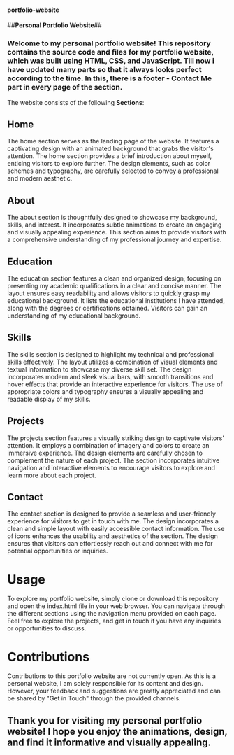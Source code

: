 #### portfolio-website

##**Personal Portfolio Website**##

### Welcome to my personal portfolio website! This repository contains the source code and files for my portfolio website, which was built using HTML, CSS, and JavaScript. Till now i have updated many parts so that it always looks perfect according to the time. In this, there is a footer - Contact Me part in every page of the section. 

The website consists of the following **Sections**:

## Home
The home section serves as the landing page of the website. It features a captivating design with an animated background that grabs the visitor's attention. The home section provides a brief introduction about myself, enticing visitors to explore further. The design elements, such as color schemes and typography, are carefully selected to convey a professional and modern aesthetic.

## About
The about section is thoughtfully designed to showcase my background, skills, and interest. It incorporates subtle animations to create an engaging and visually appealing experience. This section aims to provide visitors with a comprehensive understanding of my professional journey and expertise.

## Education
The education section features a clean and organized design, focusing on presenting my academic qualifications in a clear and concise manner. The layout ensures easy readability and allows visitors to quickly grasp my educational background. It lists the educational institutions I have attended, along with the degrees or certifications obtained. Visitors can gain an understanding of my educational background.

## Skills
The skills section is designed to highlight my technical and professional skills effectively. The layout utilizes a combination of visual elements and textual information to showcase my diverse skill set. The design incorporates modern and sleek visual bars, with smooth transitions and hover effects that provide an interactive experience for visitors. The use of appropriate colors and typography ensures a visually appealing and readable display of my skills.

## Projects
The projects section features a visually striking design to captivate visitors' attention. It employs a combination of imagery and colors to create an immersive experience. The design elements are carefully chosen to complement the nature of each project. The section incorporates intuitive navigation and interactive elements to encourage visitors to explore and learn more about each project.

## Contact
The contact section is designed to provide a seamless and user-friendly experience for visitors to get in touch with me. The design incorporates a clean and simple layout with easily accessible contact information. The use of icons enhances the usability and aesthetics of the section. The design ensures that visitors can effortlessly reach out and connect with me for potential opportunities or inquiries.

# Usage
To explore my portfolio website, simply clone or download this repository and open the index.html file in your web browser. You can navigate through the different sections using the navigation menu provided on each page. Feel free to explore the projects, and get in touch if you have any inquiries or opportunities to discuss.

# Contributions
Contributions to this portfolio website are not currently open. As this is a personal website, I am solely responsible for its content and design. However, your feedback and suggestions are greatly appreciated and can be shared by "Get in Touch" through the provided channels.

## Thank you for visiting my personal portfolio website! I hope you enjoy the animations, design, and find it informative and visually appealing.
